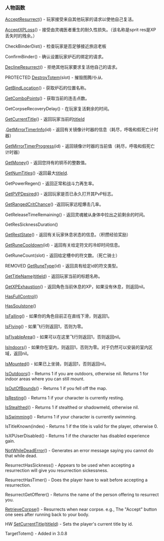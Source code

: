 ### 人物函数

[AcceptResurrect](https://wow.gamepedia.com/API_AcceptResurrect)\(\) - 玩家接受来自其他玩家的请求以使他自己复活。

[AcceptXPLoss](https://wow.gamepedia.com/API_AcceptXPLoss)\(\) - 接受由灵魂医者重生的耐久性损失。（该名称是sprit res是XP丢失时的残余。）

CheckBinderDist\(\) - 检查玩家是否足够接近旅店老板

ConfirmBinder\(\) - 确认设置玩家炉石的绑定的请求。

[DeclineResurrect](https://wow.gamepedia.com/API_DeclineResurrect)\(\) - 拒绝其他玩家要求复活他自己的请求。

PROTECTED [DestroyTotem](https://wow.gamepedia.com/API_DestroyTotem)\(slot\) - 摧毁图腾/仆从.

[GetBindLocation](https://wow.gamepedia.com/API_GetBindLocation)\(\) - 获取炉石的位置名称。

[GetComboPoints](https://wow.gamepedia.com/API_GetComboPoints)\(\) - 获取当前的连击点数。

GetCorpseRecoveryDelay\(\) - 在玩家复活剩余的时间。

[GetCurrentTitle](https://wow.gamepedia.com/API_GetCurrentTitle)\(\) - 返回玩家当前的[titleId](https://wow.gamepedia.com/TitleId)

.[GetMirrorTimerInfo](https://wow.gamepedia.com/API_GetMirrorTimerInfo)\(id\) - 返回有关镜像计时器的信息（耗尽，呼吸和假死亡计时器）

[GetMirrorTimerProgress](https://wow.gamepedia.com/API_GetMirrorTimerProgress)\(id\) - 返回镜像计时器的当前值（耗尽，呼吸和假死亡计时器）

[GetMoney](https://wow.gamepedia.com/API_GetMoney)\(\) - 返回您持有的铜币的整数值。

[GetNumTitles](https://wow.gamepedia.com/API_GetNumTitles)\(\) -返回最大[titleId](https://wow.gamepedia.com/TitleId).

GetPowerRegen\(\) - 返回正常和战斗力再生率。

[GetPVPDesired](https://wow.gamepedia.com/API_GetPVPDesired)\(\) - 返回玩家是否已永久打开其PvP标志。

[GetRangedCritChance](https://wow.gamepedia.com/API_GetRangedCritChance)\(\) -返回玩家远程爆击几率。

GetReleaseTimeRemaining\(\) - 返回灵魂被从身体中拉出之前剩余的时间。

GetResSicknessDuration\(\)

[GetRestState](https://wow.gamepedia.com/API_GetRestState)\(\) - 返回有关玩家休息状态的信息。（积攒经验奖励）

[GetRuneCooldown](https://wow.gamepedia.com/API_GetRuneCooldown)\(id\) - 返回有关给定符文的冷却时间信息。

GetRuneCount\(slot\) - 返回给定槽中的符文数。（死亡骑士）

REMOVED [GetRuneType](https://wow.gamepedia.com/API_GetRuneType)\(id\) - 返回具有给定id的符文类型。

[GetTitleName](https://wow.gamepedia.com/API_GetTitleName)\([titleId](https://wow.gamepedia.com/TitleId)\) - 返回玩家当前的标题名称。

[GetXPExhaustion](https://wow.gamepedia.com/API_GetXPExhaustion)\(\) - 返回角色当前休息的XP，如果没有休息，则返回nil。

[HasFullControl](https://wow.gamepedia.com/API_HasFullControl)\(\)

[HasSoulstone](https://wow.gamepedia.com/API_HasSoulstone)\(\)

[IsFalling](https://wow.gamepedia.com/API_IsFalling)\(\) - 如果你的角色目前正在直线下滑，则返回1。

[IsFlying](https://wow.gamepedia.com/API_IsFlying)\(\) - 如果飞行则返回1，否则为零。

[IsFlyableArea](https://wow.gamepedia.com/API_IsFlyableArea)\(\) - 如果可以在这里飞行则返回1，否则返回nil。

[IsIndoors](https://wow.gamepedia.com/API_IsIndoors)\(\) - 如果你在室内，则返回1，否则为零。对于仍然可以安装的室内区域，返回nil。

[IsMounted](https://wow.gamepedia.com/API_IsMounted)\(\) - 如果已上坐骑，则返回1，否则返回nil。

[IsOutdoors](https://wow.gamepedia.com/API_IsOutdoors)\(\) - Returns 1 if you are outdoors, otherwise nil. Returns 1 for indoor areas where you can still mount.

[IsOutOfBounds](https://wow.gamepedia.com/API_IsOutOfBounds)\(\) - Returns 1 if you fell off the map.

[IsResting](https://wow.gamepedia.com/API_IsResting)\(\) - Returns 1 if your character is currently resting.

[IsStealthed](https://wow.gamepedia.com/API_IsStealthed)\(\) - Returns 1 if stealthed or shadowmeld, otherwise nil.

[IsSwimming](https://wow.gamepedia.com/API_IsSwimming)\(\) - Returns 1 if your character is currently swimming.

IsTitleKnown\(index\) - Returns 1 if the title is valid for the player, otherwise 0.

IsXPUserDisabled\(\) - Returns 1 if the character has disabled experience gain.

[NotWhileDeadError](https://wow.gamepedia.com/API_NotWhileDeadError)\(\) - Generates an error message saying you cannot do that while dead.

ResurrectHasSickness\(\) - Appears to be used when accepting a resurrection will give you resurrection sickessness.

ResurrectHasTimer\(\) - Does the player have to wait before accepting a resurrection.

ResurrectGetOfferer\(\) - Returns the name of the person offering to resurrect you.

[RetrieveCorpse](https://wow.gamepedia.com/API_RetrieveCorpse)\(\) - Resurrects when near corpse. e.g., The "Accept" button one sees after running back to your body.

HW [SetCurrentTitle](https://wow.gamepedia.com/API_SetCurrentTitle)\([titleId](https://wow.gamepedia.com/TitleId)\) - Sets the player's current title by id.

TargetTotem\(\) - Added in 3.0.8

